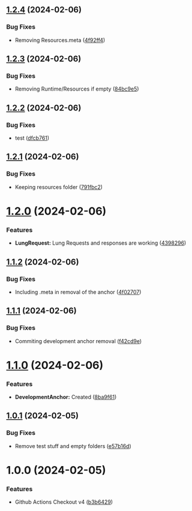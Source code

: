 ## [1.2.4](https://github.com/lungcrew/unity-lungfetcher/compare/v1.2.3...v1.2.4) (2024-02-06)


### Bug Fixes

* Removing Resources.meta ([4f92ff4](https://github.com/lungcrew/unity-lungfetcher/commit/4f92ff41e8e338abced224f05087a1ac1e700b7e))

## [1.2.3](https://github.com/lungcrew/unity-lungfetcher/compare/v1.2.2...v1.2.3) (2024-02-06)


### Bug Fixes

* Removing Runtime/Resources if empty ([84bc9e5](https://github.com/lungcrew/unity-lungfetcher/commit/84bc9e5ff0cca5470c9c2235c823fca7ba98de4a))

## [1.2.2](https://github.com/lungcrew/unity-lungfetcher/compare/v1.2.1...v1.2.2) (2024-02-06)


### Bug Fixes

* test ([dfcb761](https://github.com/lungcrew/unity-lungfetcher/commit/dfcb7614142ae1b416c62e7139ccd1d7303f3b69))

## [1.2.1](https://github.com/lungcrew/unity-lungfetcher/compare/v1.2.0...v1.2.1) (2024-02-06)


### Bug Fixes

* Keeping resources folder ([791fbc2](https://github.com/lungcrew/unity-lungfetcher/commit/791fbc298f69aeb31ae6a20d1e2c73e29d3c75ce))

# [1.2.0](https://github.com/lungcrew/unity-lungfetcher/compare/v1.1.2...v1.2.0) (2024-02-06)


### Features

* **LungRequest:** Lung Requests and responses are working ([4398296](https://github.com/lungcrew/unity-lungfetcher/commit/4398296099a25d636e1c1fe348cdc5b2b066ed9b))

## [1.1.2](https://github.com/lungcrew/unity-lungfetcher/compare/v1.1.1...v1.1.2) (2024-02-06)


### Bug Fixes

* Including .meta in removal of the anchor ([4f02707](https://github.com/lungcrew/unity-lungfetcher/commit/4f02707d8481d1eda527d36be163d9785d6ef1fa))

## [1.1.1](https://github.com/lungcrew/unity-lungfetcher/compare/v1.1.0...v1.1.1) (2024-02-06)


### Bug Fixes

* Commiting development anchor removal ([f42cd9e](https://github.com/lungcrew/unity-lungfetcher/commit/f42cd9e9b360bf56b1df3199a57375325de31a6d))

# [1.1.0](https://github.com/lungcrew/unity-lungfetcher/compare/v1.0.1...v1.1.0) (2024-02-06)


### Features

* **DevelopmentAnchor:** Created ([8ba9f61](https://github.com/lungcrew/unity-lungfetcher/commit/8ba9f612b3ff73abac9dbddbd840eec7ddb617df))

## [1.0.1](https://github.com/lungcrew/unity-lungfetcher/compare/v1.0.0...v1.0.1) (2024-02-05)


### Bug Fixes

* Remove test stuff and empty folders ([e57b16d](https://github.com/lungcrew/unity-lungfetcher/commit/e57b16d237c3097dd6816589828d20828657c463))

# 1.0.0 (2024-02-05)


### Features

* Github Actions Checkout v4 ([b3b6429](https://github.com/lungcrew/unity-lungfetcher/commit/b3b64293669989161b198458d6b8b0f8c8428a34))
